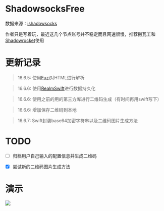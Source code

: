 # ShadowsocksFree
数据来源：[ishadowsocks](http://www.ishadowsocks.net/)

作者只是写着玩，最近这几个节点账号并不稳定而且网速很慢，推荐搬瓦工和[Shadowrocket](https://itunes.apple.com/cn/app/shadowrocket/id932747118?mt=8)使用

# 更新记录
> 16.6.5: 使用[Fuzi](https://github.com/cezheng/Fuzi)对HTML进行解析

> 16.6.6: 使用[RealmSwift](https://github.com/realm/realm-cocoa)进行数据持久化

> 16.6.6: 使用之前的用的第三方库进行二维码生成（有时间再用swift写下）

> 16.6.6: 增加保存二维码到本地

> 16.6.7: Swift封装base64加密字符串以及二维码图片生成方法

# TODO
- [ ] 归档用户自己输入的配置信息并生成二维码

- [x] 尝试新的二维码图片生成方法

# 演示
![](https://github.com/ChengLuffy/ShadowsocksFree/blob/master/demo.gif)
